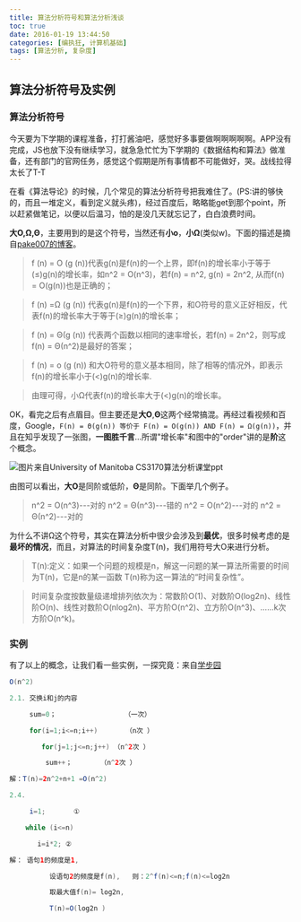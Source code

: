 ```yaml
---
title: 算法分析符号和算法分析浅谈
toc: true
date: 2016-01-19 13:44:50
categories: [编执狂, 计算机基础]
tags: [算法分析, 复杂度]
---
```


## 算法分析符号及实例

### 算法分析符号

今天要为下学期的课程准备，打打酱油吧，感觉好多事要做啊啊啊啊啊。APP没有完成，JS也放下没有继续学习，就急急忙忙为下学期的《数据结构和算法》做准备，还有部门的官网任务，感觉这个假期是所有事情都不可能做好，哭。战线拉得太长了T-T

在看《算法导论》的时候，几个常见的算法分析符号把我难住了。(PS:讲的够快的，而且一堆定义，看到定义就头疼)，经过百度后，略略能get到那个point，所以赶紧做笔记，以便以后温习，怕的是没几天就忘记了，白白浪费时间。

<!--more-->

**大O,Ω,Θ**，主要用到的是这个符号，当然还有**小o**，**小Ω**(类似w)。下面的描述是摘自[pake007的博客][1]。

>f (n) = O (g (n))代表g(n)是f(n)的一个上界，即f(n)的增长率小于等于(≤)g(n)的增长率，如n^2 = O(n^3)，若f(n) = n^2, g(n) = 2n^2, 从而f(n) = O(g(n))也是正确的；

>f (n) =Ω (g (n)) 代表g(n)是f(n)的一个下界，和O符号的意义正好相反，代表f(n)的增长率大于等于(≥)g(n)的增长率；

>f (n) = Θ(g (n)) 代表两个函数以相同的速率增长，若f(n) = 2n^2，则写成f(n) = Θ(n^2)是最好的答案；

>f (n) = o (g (n)) 和大O符号的意义基本相同，除了相等的情况外，即表示f(n)的增长率小于(<)g(n)的增长率.

>由理可得，小Ω代表f(n)的增长率大于(<)g(n)的增长率。

OK，看完之后有点眉目。但主要还是**大O**,**Θ**这两个经常搞混。再经过看视频和百度，Google，`F(n) = Θ(g(n)) 等价于 F(n) = O(g(n)) AND F(n) = Ω(g(n))`，并且在知乎发现了一张图，**一图胜千言**...所谓"增长率"和图中的"order"讲的是**阶**这个概念。

![图片来自University of Manitoba CS3170算法分析课堂ppt][2]

由图可以看出，**大O**是同阶或低阶，**Θ**是同阶。下面举几个例子。

> n^2 = O(n^3)---对的
> n^2 = Θ(n^3)---错的
> n^2 = O(n^2)---对的
> n^2 = Θ(n^2)---对的

为什么不讲Ω这个符号，其实在算法分析中很少会涉及到**最优**，很多时候考虑的是**最坏的情况**，而且，对算法的时间复杂度T(n)，我们用符号大O来进行分析。

> T(n):定义：如果一个问题的规模是n，解这一问题的某一算法所需要的时间为T(n)，它是n的某一函数 T(n)称为这一算法的“时间复杂性”。

> 时间复杂度按数量级递增排列依次为：常数阶O(1)、对数阶O(log2n)、线性阶O(n)、线性对数阶O(nlog2n)、平方阶O(n^2)、立方阶O(n^3)、……k次方阶O(n^k)。

### 实例

有了以上的概念，让我们看一些实例，一探究竟：来自[学步园][3]

```java
O(n^2)

2.1. 交换i和j的内容

     sum=0；                 （一次）

     for(i=1;i<=n;i++)       （n次 ）

        for(j=1;j<=n;j++) （n^2次 ）

         sum++；       （n^2次 ）

解：T(n)=2n^2+n+1 =O(n^2)
```
```java
2.4.

     i=1;       ①

    while (i<=n)

       i=i*2; ②

解： 语句1的频度是1,  

          设语句2的频度是f(n),   则：2^f(n)<=n;f(n)<=log2n    

          取最大值f(n)= log2n,

          T(n)=O(log2n )
```


  [1]: http://pake007.iteye.com/blog/87022
  [2]: http://7xobsp.com1.z0.glb.clouddn.com/2016-02-11_00001.jpg
  [3]: http://www.xuebuyuan.com/1771236.html